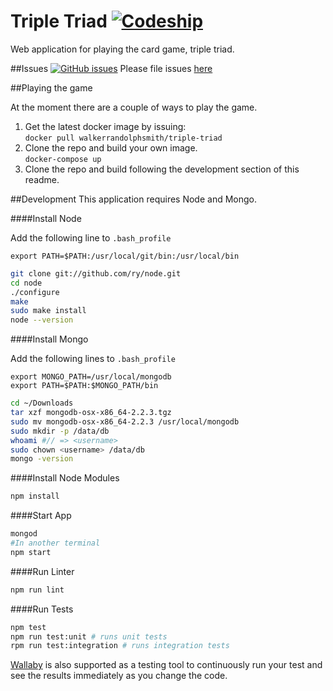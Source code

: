 # Triple Triad [![Codeship][ci-badge]][ci]

Web application for playing the card game, triple triad.

##Issues [![GitHub issues][issues-badge]][issues]
Please file issues [here][issues]

##Playing the game

At the moment there are a couple of ways to play the game.

1. Get the latest docker image by issuing:   
  `docker pull walkerrandolphsmith/triple-triad`
2. Clone the repo and build your own image.  
  `docker-compose up`
3. Clone the repo and build following the development section of this readme.  


##Development
This application requires Node and Mongo.

####Install Node

Add the following line to `.bash_profile`

```
export PATH=$PATH:/usr/local/git/bin:/usr/local/bin
```

```bash
git clone git://github.com/ry/node.git
cd node
./configure
make
sudo make install
node --version
```

####Install Mongo

Add the following lines to `.bash_profile`

```
export MONGO_PATH=/usr/local/mongodb
export PATH=$PATH:$MONGO_PATH/bin
```

```bash
cd ~/Downloads
tar xzf mongodb-osx-x86_64-2.2.3.tgz
sudo mv mongodb-osx-x86_64-2.2.3 /usr/local/mongodb
sudo mkdir -p /data/db
whoami #// => <username>
sudo chown <username> /data/db
mongo -version
```

####Install Node Modules
```bash
npm install
```

####Start App
```bash
mongod
#In another terminal
npm start
```

####Run Linter
```bash
npm run lint
```

####Run Tests
```bash
npm test
npm run test:unit # runs unit tests
rpm run test:integration # runs integration tests
```

[Wallaby](https://wallabyjs.com/) is also supported as a testing tool to continuously run your test and see the results immediately as you change the code.


[ci]: http://img.shields.io/codeship/7a0d0880-b10c-0133-3c40-7ee430441c87.svg?style=flat-square
[ci]: https://codeship.com/projects/7a0d0880-b10c-0133-3c40-7ee430441c87/status?branch=master
[ci-badge]: http://img.shields.io/codeship/7a0d0880-b10c-0133-3c40-7ee430441c87.svg?style=flat-square
  
[issues]: https://img.shields.io/github/issues/walkerrandolphsmith/triple-triad.svg?style=flat-square
[issues]: https://github.com/walkerrandolphsmith/triple-triad/issues
[issues-badge]: https://img.shields.io/github/issues/walkerrandolphsmith/triple-triad.svg?style=flat-square
